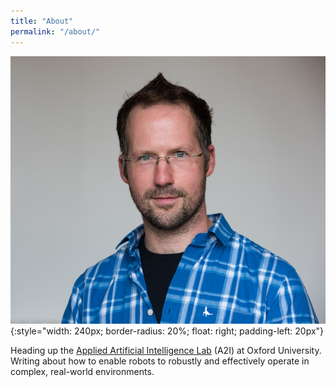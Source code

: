 ```yaml
---
title: "About"
permalink: "/about/"
---
```


![Ingmar Posner](/assets/figures/Oxford_Robotics_by_John_Cairns_27.9.16-045_small.jpg){:style="width: 240px; border-radius: 20%; float: right; padding-left: 20px"}


Heading up the [Applied Artificial Intelligence Lab](https://ori.ox.ac.uk/labs/a2i/) (A2I) at Oxford University. Writing about how to enable robots to robustly and effectively operate in complex, real-world environments. 

